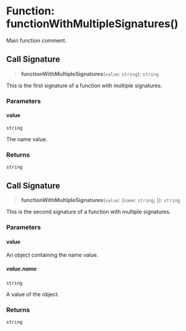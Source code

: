 # Function: functionWithMultipleSignatures()

Main function comment.

## Call Signature

> **functionWithMultipleSignatures**(`value`: `string`): `string`

This is the first signature of a function with multiple signatures.

### Parameters

#### value

`string`

The name value.

### Returns

`string`

## Call Signature

> **functionWithMultipleSignatures**(`value`: \{`name`: `string`; \}): `string`

This is the second signature of a function with multiple signatures.

### Parameters

#### value

An object containing the name value.

##### value.name

`string`

A value of the object.

### Returns

`string`
